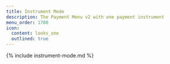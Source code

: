 ```yaml
---
title: Instrument Mode
description: The Payment Menu v2 with one payment instrument
menu_order: 1700
icon:
  content: looks_one
  outlined: true
---
```


{% include instrument-mode.md %}
